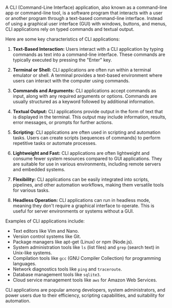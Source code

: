 A CLI (Command-Line Interface) application, also known as a command-line app or command-line tool, is a software program that interacts with a user or another program through a text-based command-line interface. Instead of using a graphical user interface (GUI) with windows, buttons, and menus, CLI applications rely on typed commands and textual output.

Here are some key characteristics of CLI applications:

1.  **Text-Based Interaction:** Users interact with a CLI application by typing commands as text into a command-line interface. These commands are typically executed by pressing the "Enter" key.
    
2.  **Terminal or Shell:** CLI applications are often run within a terminal emulator or shell. A terminal provides a text-based environment where users can interact with the computer using commands.
    
3.  **Commands and Arguments:** CLI applications accept commands as input, along with any required arguments or options. Commands are usually structured as a keyword followed by additional information.
    
4.  **Textual Output:** CLI applications provide output in the form of text that is displayed in the terminal. This output may include information, results, error messages, or prompts for further actions.
    
5.  **Scripting:** CLI applications are often used in scripting and automation tasks. Users can create scripts (sequences of commands) to perform repetitive tasks or automate processes.
    
6.  **Lightweight and Fast:** CLI applications are often lightweight and consume fewer system resources compared to GUI applications. They are suitable for use in various environments, including remote servers and embedded systems.
    
7.  **Flexibility:** CLI applications can be easily integrated into scripts, pipelines, and other automation workflows, making them versatile tools for various tasks.
    
8.  **Headless Operation:** CLI applications can run in headless mode, meaning they don't require a graphical interface to operate. This is useful for server environments or systems without a GUI.
    

Examples of CLI applications include:

-   Text editors like Vim and Nano.
-   Version control systems like Git.
-   Package managers like apt-get (Linux) or npm (Node.js).
-   System administration tools like `ls` (list files) and `grep` (search text) in Unix-like systems.
-   Compilation tools like `gcc` (GNU Compiler Collection) for programming languages.
-   Network diagnostics tools like `ping` and `traceroute`.
-   Database management tools like `sqlite3`.
-   Cloud service management tools like `aws` for Amazon Web Services.

CLI applications are popular among developers, system administrators, and power users due to their efficiency, scripting capabilities, and suitability for automation.
